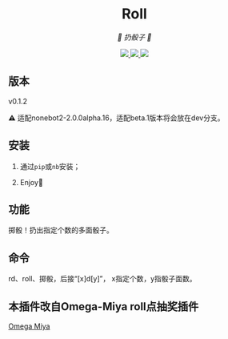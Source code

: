 <div align="center">

# Roll

<!-- prettier-ignore-start -->
<!-- markdownlint-disable-next-line MD036 -->
_🎲 扔骰子 🎲_
<!-- prettier-ignore-end -->

</div>

<p align="center">
  
  <a href="https://github.com/KafCoppelia/nonebot_plugin_roll/blob/main/LICENSE">
    <img src="https://img.shields.io/badge/license-MIT-informational">
  </a>
  
  <a href="https://github.com/nonebot/nonebot2">
    <img src="https://img.shields.io/badge/nonebot2-2.0.0alpha.16-green">
  </a>
  
  <a href="">
    <img src="https://img.shields.io/badge/release-v0.1.2-orange">
  </a>
  
</p>

</p>

## 版本

v0.1.2

⚠ 适配nonebot2-2.0.0alpha.16，适配beta.1版本将会放在dev分支。

## 安装

1. 通过`pip`或`nb`安装；

2. Enjoy:tada:

## 功能

掷骰！扔出指定个数的多面骰子。

## 命令

rd、roll、掷骰，后接“[x]d[y]”， x指定个数，y指骰子面数。

## 本插件改自Omega-Miya roll点抽奖插件

[Omega Miya](https://github.com/Ailitonia/omega-miya)